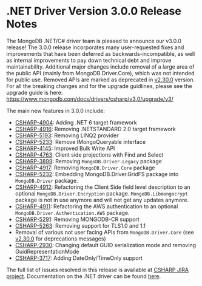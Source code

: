 ﻿# .NET Driver Version 3.0.0 Release Notes
The MongoDB .NET/C# driver team is pleased to announce our v3.0.0 release! The 3.0.0 release incorporates many user-requested fixes and improvements that have been deferred as backwards-incompatible, as well as internal improvements to pay down technical debt and improve maintainability. Additional major changes include removal of a large area of the public API (mainly from MongoDB.Driver.Core), which was not intended for public use. Removed APIs are marked as deprecated in [v2.30.0](https://www.nuget.org/packages/MongoDB.Driver/2.30.0) version.
For all the breaking changes and for the upgrade guidlines, please see the upgrade guide is here: https://www.mongodb.com/docs/drivers/csharp/v3.0/upgrade/v3/

The main new features in 3.0.0 include:
- [CSHARP-4904](https://jira.mongodb.org/browse/CSHARP-4904): Adding .NET 6 target framework
- [CSHARP-4916](https://jira.mongodb.org/browse/CSHARP-4916): Removing .NETSTANDARD 2.0 target framework
- [CSHARP-5193](https://jira.mongodb.org/browse/CSHARP-5193): Removing LINQ2 provider
- [CSHARP-5233](https://jira.mongodb.org/browse/CSHARP-5233): Remove IMongoQueryable interface
- [CSHARP-4145](https://jira.mongodb.org/browse/CSHARP-4145): Improved Bulk Write API
- [CSHARP-4763](https://jira.mongodb.org/browse/CSHARP-4763): Client side projections with Find and Select
- [CSHARP-3899](https://jira.mongodb.org/browse/CSHARP-3899): Removing `MongoDB.Driver.Legacy` package
- [CSHARP-4917](https://jira.mongodb.org/browse/CSHARP-4917): Removing `MongoDB.Driver.Core` package
- [CSHARP-5232](https://jira.mongodb.org/browse/CSHARP-5232): Embedding MongoDB.Driver.GridFS package into `MongoDB.Driver` package.
- [CSHARP-4912](https://jira.mongodb.org/browse/CSHARP-4912): Refactoring the Client Side field level description to an optional `MongoDB.Driver.Encryption` package. `MongoDB.Libmongocrypt` package is not in use anymore and will not get any updates anymore.
- [CSHARP-4911](https://jira.mongodb.org/browse/CSHARP-4911): Refactoring the AWS authentication to an optional `MongoDB.Driver.Authentication.AWS` package.
- [CSHARP-5291](https://jira.mongodb.org/browse/CSHARP-5291): Removing MONGODB-CR support
- [CSHARP-5263](https://jira.mongodb.org/browse/CSHARP-5263): Removing support for TLS1.0 and 1.1
- Removal of various not user facing APIs from `MongoDB.Driver.Core` (see [v2.30.0](https://www.nuget.org/packages/MongoDB.Driver/2.30.0) for deprecations messages)
- [CSHARP-2930](https://jira.mongodb.org/browse/CSHARP-2930): Changing default GUID serialization mode and removing GuidRepresentationMode
- [CSHARP-3717](https://jira.mongodb.org/browse/CSHARP-3717): Adding DateOnly/TimeOnly support

The full list of issues resolved in this release is available at [CSHARP JIRA project](https://jira.mongodb.org/issues/?jql=project%20%3D%20CSHARP%20AND%20fixVersion%20%3D%203.0.0%20ORDER%20BY%20key%20ASC).
Documentation on the .NET driver can be found [here](https://www.mongodb.com/docs/drivers/csharp/v3.0/).
